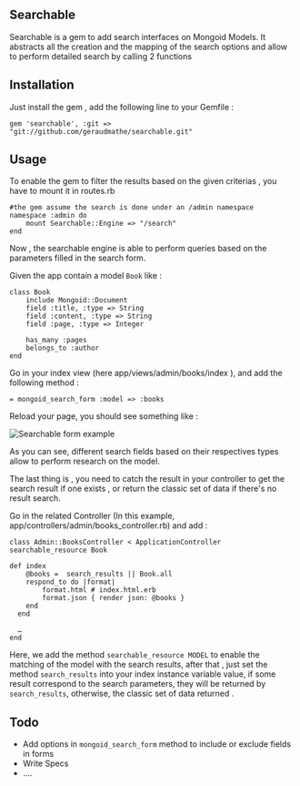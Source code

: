Searchable
----------

Searchable is a gem to add search interfaces on Mongoid Models. It abstracts all the creation and the mapping of the search options and allow to perform detailed search by calling 2 functions

Installation
------------

Just install the gem , add the following line to your Gemfile :

	gem 'searchable', :git => "git://github.com/geraudmathe/searchable.git"


Usage
-----

To enable the gem to filter the results based on the given criterias , you have to mount it in routes.rb

	#the gem assume the search is done under an /admin namespace
	namespace :admin do
		mount Searchable::Engine => "/search"
	end

Now , the searchable engine is able to perform queries based on the parameters filled in the search form.

Given the app contain a model ```Book``` like :

	class Book
		include Mongoid::Document
		field :title, :type => String
		field :content, :type => String
		field :page, :type => Integer

		has_many :pages
		belongs_to :author
	end


Go in your index view (here app/views/admin/books/index ), and add the following method :

	= mongoid_search_form :model => :books

Reload your page, you should see something like :

<img src="http://i49.tinypic.com/21x2ex.png" border="0" alt="Searchable form example">

As you can see, different search fields based on their respectives types allow to perform research on the model.

The last thing is , you need to catch the result in your controller to get the search result if one exists , or return the classic set of data if there's no result search.

Go in the related Controller (In this example, app/controllers/admin/books_controller.rb) and add :

	class Admin::BooksController < ApplicationController
    searchable_resource Book

    def index
        @books =  search_results || Book.all
        respond_to do |format|
            format.html # index.html.erb
            format.json { render json: @books }
        end
      end

      …
    end

Here, we add the method ```searchable_resource MODEL``` to enable the matching of the  model with the search results, after that , just set the method ```search_results``` into your index instance variable value, if some result correspond to the search parameters, they will be returned by ```search_results```, otherwise, the classic set of data returned .

Todo
----

* Add options in ```mongoid_search_form``` method to include or exclude fields in forms
* Write Specs
* ….


